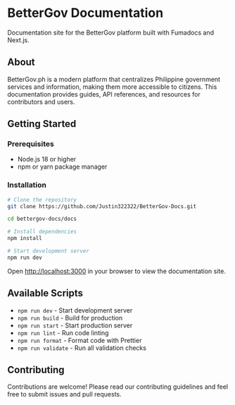 # BetterGov Documentation

Documentation site for the BetterGov platform built with Fumadocs and Next.js.

## About

BetterGov.ph is a modern platform that centralizes Philippine government services and information, 
making them more accessible to citizens. This documentation provides guides, API references, and resources for
contributors and users.

## Getting Started

### Prerequisites

- Node.js 18 or higher
- npm or yarn package manager

### Installation

```bash
# Clone the repository
git clone https://github.com/Justin322322/BetterGov-Docs.git

cd bettergov-docs/docs

# Install dependencies
npm install

# Start development server
npm run dev
```

Open [http://localhost:3000](http://localhost:3000) in your browser to view the documentation site.

## Available Scripts

- `npm run dev` - Start development server
- `npm run build` - Build for production
- `npm run start` - Start production server
- `npm run lint` - Run code linting
- `npm run format` - Format code with Prettier
- `npm run validate` - Run all validation checks

## Contributing

Contributions are welcome! Please read our contributing guidelines and feel free to submit issues
and pull requests.
